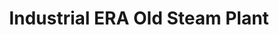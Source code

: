 ---
pid: lla60
title: Industrial ERA Old Steam Plant
location_transcription: Exists at approximately N. 10th and Girard
coordinates: "[-75.155794792308, 39.968451454005]"
zipcode: '19106'
gen_neighborhood: Center City
neighborhood: Society Hill,Old City
outside_phl: 
age: '73'
age_range: 70+
instagram: 
image_file_name: lla_60.jpg
proposal_transcription: |-
  Now graffiti filled and rusted

  Should be painted a distinctive color or colors - it's an interesting monument to times past and fun to look at!
topic: Architecture,Industrial
topic_summary: 0, 0
type: Closed Factory
keywords_other: 
credit: Susan Maddox
image_labels: 
twitter: 
facebook: 
permalink: "/monuments/lla60/"
layout: item-page
---